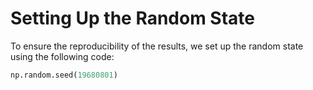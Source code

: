 # Setting Up the Random State

To ensure the reproducibility of the results, we set up the random state using the following code:

```python
np.random.seed(19680801)
```
